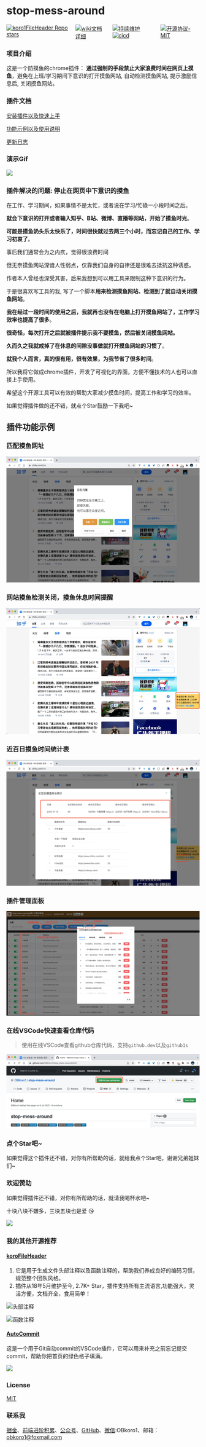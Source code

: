 # stop-mess-around

<div style="display: flex;">
    <a style="margin-right: 15px" href="https://github.com/OBKoro1/stop-mess-around">
        <img alt="koro1FileHeader Repo stars" src="https://img.shields.io/github/stars/OBKoro1/stop-mess-around">
    </a>
    <a style="margin-right: 15px" href="https://github.com/OBKoro1/stop-mess-around/wiki/%E5%BF%AB%E9%80%9F%E4%B8%8A%E6%89%8B%E4%BB%A5%E5%8F%8A%E4%BD%BF%E7%94%A8%E8%AF%B4%E6%98%8E">
        <img alt="wiki文档详细" src="https://img.shields.io/badge/wiki文档-齐全详细-blue">
    </a>
    <a  href="hhttps://github.com/OBKoro1/stop-mess-around/releases">
        <img style="margin-right: 15px" alt="持续维护" src="https://img.shields.io/badge/2021年开源-持续维护-blue">
        <img style="margin-right: 15px" alt="cicd" src="https://img.shields.io/badge/版本打包-release-blue">
    </a>
    <a style="margin-right: 15px" href="https://github.com/OBKoro1/stop-mess-around/blob/master/LICENSE">
        <img alt="开源协议-MIT" src="https://img.shields.io/badge/license-MIT-blue">
    </a>
</div>


### 项目介绍

这是一个防摸鱼的chrome插件： **通过强制的手段禁止大家浪费时间在网页上摸鱼**，避免在上班/学习期间下意识的打开摸鱼网站, 自动检测摸鱼网站, 提示激励信息后, 关闭摸鱼网站。

### 插件文档

[安装插件以及快速上手](https://github.com/OBKoro1/stop-mess-around/wiki/%E5%AE%89%E8%A3%85%E4%BB%A5%E5%8F%8A%E5%BF%AB%E9%80%9F%E4%B8%8A%E6%89%8B#%E5%AE%89%E8%A3%85%E6%8F%92%E4%BB%B6)

[功能示例以及使用说明](https://github.com/OBKoro1/stop-mess-around/wiki/%E5%8A%9F%E8%83%BD%E7%A4%BA%E4%BE%8B%E4%BB%A5%E5%8F%8A%E4%BD%BF%E7%94%A8%E8%AF%B4%E6%98%8E)

[更新日志](https://github.com/OBKoro1/stop-mess-around/blob/master/CHANNGELOG.md)


### 演示Gif

![](https://github.com/OBKoro1/stop-mess-around/blob/dev/static/example/run-introduction.gif?raw=true)

### 插件解决的问题: 停止在网页中下意识的摸鱼

在工作、学习期间，如果事情不是太忙，或者说在学习/忙碌一小段时间之后。

**就会下意识的打开或者输入知乎、B站、微博、直播等网站，开始了摸鱼时光**。

**可能是摸鱼奶头乐太快乐了，时间很快就过去两三个小时，而忘记自己的工作、学习初衷了**。

事后我们通常会为之内疚，觉得很浪费时间

但无奈摸鱼网站深谙人性弱点，仅靠我们自身的自律还是很难去抵抗这种诱惑。

作者本人曾经也深受其害，后来我想到可以用工具来限制这种下意识的行为。

于是很喜欢写工具的我, 写了一个脚本**用来检测摸鱼网站、检测到了就自动关闭摸鱼网站**。

**我在经过一段时间的使用之后，我就再也没有在电脑上打开摸鱼网站了，工作学习效率也提高了很多**。

**很奇怪，每次打开之后就被插件提示我不要摸鱼，然后被关闭摸鱼网站。**

**久而久之我就戒掉了在休息的间隙没事做就打开摸鱼网站的习惯了**。

**就我个人而言，真的很有用，很有效果，为我节省了很多时间**。

所以我将它做成chrome插件，开发了可视化的界面，方便不懂技术的人也可以直接上手使用。

希望这个开源工具可以有效的帮助大家减少摸鱼时间，提高工作和学习的效率。

如果觉得插件做的还不错，就点个Star鼓励一下我吧~

## 插件功能示例

### 匹配摸鱼网址

![](https://github.com/OBKoro1/stop-mess-around/blob/dev/static/feat/matchWebSite.jpg?raw=true)

### 网站摸鱼检测关闭，摸鱼休息时间提醒

![](https://github.com/OBKoro1/stop-mess-around/blob/dev/static/feat/restTipTime.jpg?raw=true)

### 近百日摸鱼时间统计表

![](https://github.com/OBKoro1/stop-mess-around/blob/dev/static/feat/touchFishTable.jpg?raw=true)

### 插件管理面板

![](https://github.com/OBKoro1/stop-mess-around/blob/dev/static/feat/setting-feat.jpg?raw=true)

### 在线VSCode快速查看仓库代码
> 使用在线VSCode查看github仓库代码，支持`github.dev`以及`github1s`

![](https://github.com/OBKoro1/stop-mess-around/blob/dev/static/feat/lookCode.jpg?raw=true)


### 点个Star吧~

如果觉得这个插件还不错，对你有所帮助的话，就给我点个Star吧，谢谢兄弟姐妹们~

### 欢迎赞助

如果觉得插件还不错，对你有所帮助的话，就请我喝杯水吧~

十块八块不嫌多，三块五块也是爱 😘

![](https://github.com/OBKoro1/koro1FileHeader/raw/master/images/money1.jpg?raw=true)

### 我的其他开源推荐

#### [koroFileHeader](https://github.com/OBKoro1/koro1FileHeader)

1. 它是用于生成文件头部注释以及函数注释的，帮助我们养成良好的编码习惯，规范整个团队风格。
2. 插件从18年5月维护至今, 2.7K+ Star，插件支持所有主流语言,功能强大，灵活方便，文档齐全，食用简单！

![头部注释](https://raw.githubusercontent.com/OBKoro1/koro1FileHeader/master/images/example.gif)

![函数注释](https://github.com/OBKoro1/koro1FileHeader/raw/master/images/function-params.gif?raw=true)

#### [AutoCommit](https://github.com/OBKoro1/autoCommit)

这是一个用于Git自动commit的VSCode插件，它可以用来补充之前忘记提交commit，帮助你把首页的绿色格子填满。

![](https://github.com/OBKoro1/autoCommit/raw/master/images/autoCommit.gif?raw=true)


### License

[MIT](http://opensource.org/licenses/MIT)


### 联系我

[掘金](https://juejin.im/user/78820536236951)、[前端进阶积累](http://obkoro1.com/web_accumulate/)、[公众号](https://user-gold-cdn.xitu.io/2018/5/1/1631b6f52f7e7015?w=344&h=344&f=jpeg&s=8317)、[GitHub](https://github.com/OBKoro1)、[微信](https://raw.githubusercontent.com/OBKoro1/articleImg_src/master/weibo_img_move/005Y4rCogy1fsnslyz5pnj309j0cdgm6.jpg):OBkoro1、邮箱：obkoro1@foxmail.com
